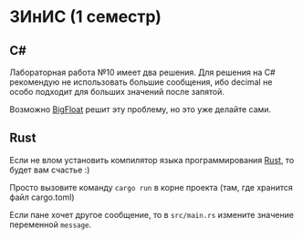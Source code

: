 # ЗИнИС (1 семестр)

## C#
Лабораторная работа №10 имеет два решения. Для решения на C# рекомендую не использовать большие сообщения, ибо decimal не особо подходит для больших значений после запятой.

Возможно [BigFloat](https://github.com/Osinko/BigFloat) решит эту проблему, но это уже делайте сами.

## Rust
Если не влом установить компилятор языка программирования [Rust](https://www.rust-lang.org/tools/install), то будет вам счастье :)

Просто вызовите команду ```cargo run``` в корне проекта (там, где хранится файл cargo.toml)

Если пане хочет другое сообщение, то в ```src/main.rs``` измените значение переменной ```message```.

